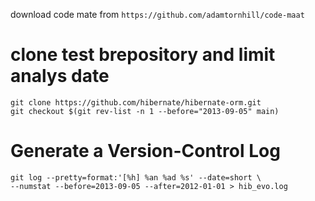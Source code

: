 download code mate from `https://github.com/adamtornhill/code-maat`  

# clone test brepository and limit analys date
```
git clone https://github.com/hibernate/hibernate-orm.git
git checkout $(git rev-list -n 1 --before="2013-09-05" main)

```
# Generate a Version-Control Log 
```
git log --pretty=format:'[%h] %an %ad %s' --date=short \
--numstat --before=2013-09-05 --after=2012-01-01 > hib_evo.log
```
